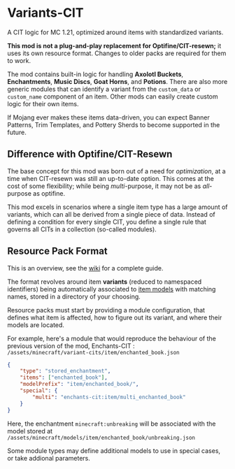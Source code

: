 # Variants-CIT
A CIT logic for MC 1.21, optimized around items with standardized variants.

**This mod is not a plug-and-play replacement for Optifine/CIT-resewn;** it uses its own resource format. Changes to older packs are required for them to work.

The mod contains built-in logic for handling **Axolotl Buckets**, **Enchantments**, **Music Discs**, **Goat Horns**, and **Potions**. 
There are also more generic modules that can identify a variant from the `custom_data` or `custom_name` component of an item. Other mods can easily create custom logic for their own items.

If Mojang ever makes these items data-driven, you can expect Banner Patterns, Trim Templates, and Pottery Sherds to become supported in the future. 

## Difference with Optifine/CIT-Resewn
The base concept for this mod was born out of a need for _optimization_, at a time when CIT-resewn was still an up-to-date option. 
This comes at the cost of some flexibility; while being _multi_-purpose, it may not be as _all_-purpose as optifine.

This mod excels in scenarios where a single item type has a large amount of variants, which can all be derived from a single piece of data. Instead of defining a condition for every single CIT, you define a single rule that governs all CITs in a collection (so-called modules).

## Resource Pack Format
This is an overview, see the [wiki](https://github.com/Estecka/mc-Variants-CIT/wiki) for a complete guide.

The format revolves around item **variants** (reduced to namespaced identifiers) being automatically associated to [item models](https://minecraft.wiki/w/Model#Item_models) with matching names, stored in a directory of your choosing.

Resource packs must start by providing a module configuration, that defines what item is affected, how to figure out its variant, and where their models are located.

For example, here's a module that would reproduce the behaviour of the previous version of the mod, Enchants-CIT :  
`/assets/minecraft/variant-cits/item/enchanted_book.json`
```json
{
	"type": "stored_enchantment",
	"items": ["enchanted_book"],
	"modelPrefix": "item/enchanted_book/",
	"special": {
		"multi": "enchants-cit:item/multi_enchanted_book"
	}
}
```
Here, the enchantment `minecraft:unbreaking` will be associated with the model stored at `/assets/minecraft/models/item/enchanted_book/unbreaking.json`

Some module types may define additional models to use in special cases, or take addional parameters.
